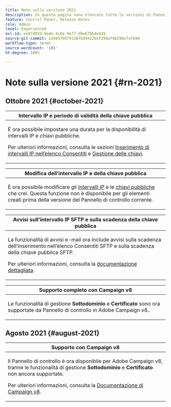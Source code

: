 ```yaml
---
title: Note sulla versione 2021
description: In questa pagina sono elencate tutte le versioni di Pannello di controllo del 2021.
feature: Control Panel, Release Notes
role: Admin
level: Experienced
exl-id: ee974059-9ede-4c8e-9e77-d0e67bb4e849
source-git-commit: a3485766791387bd9422b4f29daf86296efafb98
workflow-type: tm+mt
source-wordcount: '185'
ht-degree: 100%

---
```


# Note sulla versione 2021 {#rn-2021}

## Ottobre 2021 {#october-2021}

<table>
<thead>
<tr>
<th><strong>Intervallo IP e periodo di validità della chiave pubblica</strong><br/></th>
</tr>
</thead>
<tbody>
<tr>
<td>
<p>È ora possibile impostare una durata per la disponibilità di intervalli IP e chiavi pubbliche. </p><p>Per ulteriori informazioni, consulta le sezioni <a href="../sftp/using/ip-range-allow-listing.md#adding-ip-addresses-allow-list">Inserimento di intervalli IP nell’elenco Consentiti</a> e <a href="../sftp/using/key-management.md#installing-ssh-key">Gestione delle chiavi</a>.</p>
</td>
</tr>
</tbody>
</table>

<table>
<thead>
<tr>
<th><strong>Modifica dell’intervallo IP e della chiave pubblica</strong><br/></th>
</tr>
</thead>
<tbody>
<tr>
<td>
<p>È ora possibile modificare gli <a href="../sftp/using/ip-range-allow-listing.md#editing-ip-ranges">Intervalli IP</a> e le <a href="../sftp/using/key-management.md#editing-public-keys">chiavi pubbliche</a> che crei. Questa funzione non è disponibile per gli elementi creati prima della versione del Pannello di controllo corrente.
</td>
</tr>
</tbody>
</table>

<table>
<thead>
<tr>
<th><strong>Avvisi sull’intervallo IP SFTP e sulla scadenza della chiave pubblica</strong><br/></th>
</tr>
</thead>
<tbody>
<tr>
<td>
<p>La funzionalità di avvisi e-mail ora include avvisi sulla scadenza dell’inserimento nell’elenco Consentiti SFTP e sulla scadenza della chiave pubblica SFTP.</p><p>Per ulteriori informazioni, consulta la <a href="../performance-monitoring/using/email-alerting.md">documentazione dettagliata</a>.</p>
</td>
</tr>
</tbody>
</table>

<table>
<thead>
<tr>
<th><strong>Supporto completo con Campaign v8</strong><br/></th>
</tr>
</thead>
<tbody>
<tr>
<td>
<p>Le funzionalità di gestione <strong>Sottodominio</strong> e <strong>Certificato</strong> sono ora supportate da Pannello di controllo in Adobe Campaign v8.</a>.</p>
</td>
</tr>
</tbody>
</table>

## Agosto 2021 {#august-2021}

<table>
<thead>
<tr>
<th><strong>Supporto con Campaign v8</strong><br/></th>
</tr>
</thead>
<tbody>
<tr>
<td>
<p>Il Pannello di controllo è ora disponibile per Adobe Campaign v8, tranne le funzionalità di gestione <strong>Sottodominio</strong> e <strong>Certificato</strong> non ancora supportate.</p><p>Per ulteriori informazioni, consulta la <a href="https://experienceleague.adobe.com/docs/campaign/campaign-v8/deploy/self-service.html?lang=it" target="blank">Documentazione di Campaign v8</a>.</p>
</td>
</tr>
</tbody>
</table>
